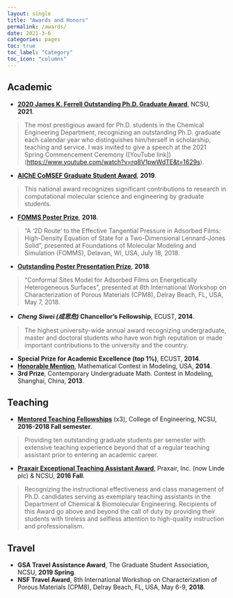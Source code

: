 ```yaml
---
layout: single
title: "Awards and Honors"
permalink: /awards/
date: 2021-3-6
categories: pages
toc: true
toc_label: "Category"
toc_icon: "columns"
---
```

## Academic
- **[2020 James K. Ferrell Outstanding Ph.D. Graduate Award](https://www.cbe.ncsu.edu/graduate/graduate-student-awards/)**, NCSU, **2021**.
>The most prestigious award for Ph.D. students in the Chemical Engineering Department, recognizing an outstanding Ph.D. graduate each calendar year who distinguishes him/herself in scholarship, teaching and service. I was invited to give a speech at the 2021 Spring Commencement Ceremony ([YouTube link])(https://www.youtube.com/watch?v=rq8V1pwWdTE&t=1629s). 

- **[AIChE CoMSEF Graduate Student Award](http://comsef.org/gradawards)**, **2019**.
>This national award recognizes significant contributions to research in computational molecular science and engineering by graduate students. 

- **[FOMMS Poster Prize](https://www.cbe.ncsu.edu/blog/2018/09/15/alum-dr-feng-he-and-graduate-students-vasudev-haribal-kaihang-shi-received-important-awards/)**, **2018**.
>“A ‘2D Route’ to the Effective Tangential Pressure in Adsorbed Films: High-Density Equation of State for a Two-Dimensional Lennard-Jones Solid”, presented at Foundations of Molecular Modeling and Simulation (FOMMS), Delavan, WI, USA, July 18, 2018.

- **[Outstanding Poster Presentation Prize](http://kaihangshi.github.io/assets/images/poster.JPG)**, **2018**.
>“Conformal Sites Model for Adsorbed Films on Energetically Heterogeneous Surfaces”, presented at 8th International Workshop on Characterization of Porous Materials (CPM8), Delray Beach, FL, USA, May 7, 2018.

- ***Cheng Siwei (成思危)* Chancellor’s Fellowship**, ECUST, **2014**.
> The highest university-wide annual award recognizing undergraduate, master and doctoral students who have won high reputation or made important contributions to the university and the country.

- **Special Prize for Academic Excellence (top 1%)**, ECUST, **2014**.
- **[Honorable Mention](http://kaihangshi.github.io/assets/docs/awards/MCM2014_certificate.pdf)**, Mathematical Contest in Modeling, USA, **2014**.
-	**3rd Prize**, Contemporary Undergraduate Math. Contest in Modeling, Shanghai, China, **2013**.

## Teaching
- **[Mentored Teaching Fellowships](http://kaihangshi.github.io/assets/docs/awards/MTF.pdf)** (x3), College of Engineering, NCSU, **2016-2018 Fall semester**.
> Providing ten outstanding graduate students per semester with extensive teaching experience beyond that of a regular teaching assistant prior to entering an academic career.

- **[Praxair Exceptional Teaching Assistant Award](https://www.cbe.ncsu.edu/graduate/graduate-student-awards/)**, Praxair, Inc. (now Linde plc) & NCSU, **2016 Fall**.
> Recognizing the instructional effectiveness and class management of Ph.D. candidates serving as exemplary teaching assistants in the Department of Chemical & Biomolecular Engineering. Recipients of this Award go above and beyond the call of duty by providing their students with tireless and selfless attention to high-quality instruction and professionalism. 

## Travel
- **GSA Travel Assistance Award**, The Graduate Student Association, NCSU, **2019 Spring**.
- **NSF Travel Award**, 8th International Workshop on Characterization of Porous Materials (CPM8), Delray Beach, FL, USA, May 6-9, **2018**.
